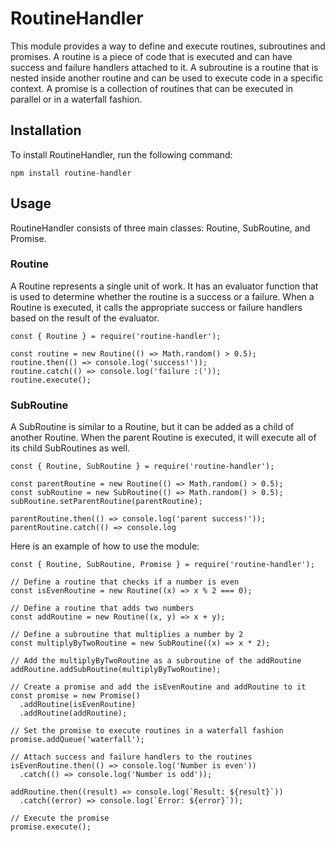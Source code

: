 # RoutineHandler
This module provides a way to define and execute routines, subroutines and promises. A routine is a piece of code that is executed and can have success and failure handlers attached to it. A subroutine is a routine that is nested inside another routine and can be used to execute code in a specific context. A promise is a collection of routines that can be executed in parallel or in a waterfall fashion.

## Installation
To install RoutineHandler, run the following command:

```
npm install routine-handler
```

## Usage
RoutineHandler consists of three main classes: Routine, SubRoutine, and Promise.

### Routine
A Routine represents a single unit of work. It has an evaluator function that is used to determine whether the routine is a success or a failure. When a Routine is executed, it calls the appropriate success or failure handlers based on the result of the evaluator.

```
const { Routine } = require('routine-handler');

const routine = new Routine(() => Math.random() > 0.5);
routine.then(() => console.log('success!'));
routine.catch(() => console.log('failure :('));
routine.execute();
```

### SubRoutine
A SubRoutine is similar to a Routine, but it can be added as a child of another Routine. When the parent Routine is executed, it will execute all of its child SubRoutines as well.

```
const { Routine, SubRoutine } = require('routine-handler');

const parentRoutine = new Routine(() => Math.random() > 0.5);
const subRoutine = new SubRoutine(() => Math.random() > 0.5);
subRoutine.setParentRoutine(parentRoutine);

parentRoutine.then(() => console.log('parent success!'));
parentRoutine.catch(() => console.log
```

Here is an example of how to use the module:

```
const { Routine, SubRoutine, Promise } = require('routine-handler');

// Define a routine that checks if a number is even
const isEvenRoutine = new Routine((x) => x % 2 === 0);

// Define a routine that adds two numbers
const addRoutine = new Routine((x, y) => x + y);

// Define a subroutine that multiplies a number by 2
const multiplyByTwoRoutine = new SubRoutine((x) => x * 2);

// Add the multiplyByTwoRoutine as a subroutine of the addRoutine
addRoutine.addSubRoutine(multiplyByTwoRoutine);

// Create a promise and add the isEvenRoutine and addRoutine to it
const promise = new Promise()
  .addRoutine(isEvenRoutine)
  .addRoutine(addRoutine);

// Set the promise to execute routines in a waterfall fashion
promise.addQueue('waterfall');

// Attach success and failure handlers to the routines
isEvenRoutine.then(() => console.log('Number is even'))
  .catch(() => console.log('Number is odd'));

addRoutine.then((result) => console.log(`Result: ${result}`))
  .catch((error) => console.log(`Error: ${error}`));

// Execute the promise
promise.execute();
```
